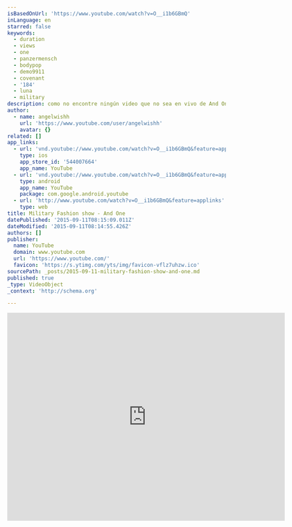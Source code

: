```yaml
---
isBasedOnUrl: 'https://www.youtube.com/watch?v=O__i1b6GBmQ'
inLanguage: en
starred: false
keywords:
  - duration
  - views
  - one
  - panzermensch
  - bodypop
  - demo9911
  - covenant
  - '184'
  - luna
  - military
description: como no encontre ningún video que no sea en vivo de And One de Military... hice este. =)
author:
  - name: angelwishh
    url: 'https://www.youtube.com/user/angelwishh'
    avatar: {}
related: []
app_links:
  - url: 'vnd.youtube://www.youtube.com/watch?v=O__i1b6GBmQ&feature=applinks'
    type: ios
    app_store_id: '544007664'
    app_name: YouTube
  - url: 'vnd.youtube://www.youtube.com/watch?v=O__i1b6GBmQ&feature=applinks'
    type: android
    app_name: YouTube
    package: com.google.android.youtube
  - url: 'http://www.youtube.com/watch?v=O__i1b6GBmQ&feature=applinks'
    type: web
title: Military Fashion show - And One
datePublished: '2015-09-11T08:15:09.011Z'
dateModified: '2015-09-11T08:14:55.426Z'
authors: []
publisher:
  name: YouTube
  domain: www.youtube.com
  url: 'https://www.youtube.com/'
  favicon: 'https://s.ytimg.com/yts/img/favicon-vflz7uhzw.ico'
sourcePath: _posts/2015-09-11-military-fashion-show-and-one.md
published: true
_type: VideoObject
_context: 'http://schema.org'

---
```

<iframe src="https://cdn.embedly.com/widgets/media.html?src=https%3A%2F%2Fwww.youtube.com%2Fembed%2FO__i1b6GBmQ%3Ffeature%3Doembed&amp;url=https%3A%2F%2Fwww.youtube.com%2Fwatch%3Fv%3DO__i1b6GBmQ&amp;image=https%3A%2F%2Fi.ytimg.com%2Fvi%2FO__i1b6GBmQ%2Fhqdefault.jpg&amp;key=b7d04c9b404c499eba89ee7072e1c4f7&amp;type=text%2Fhtml&amp;schema=youtube" width="640" height="480" scrolling="no" frameborder="0" allowfullscreen="allowfullscreen" style=""></iframe>